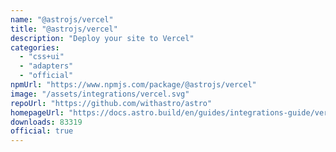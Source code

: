 ```yaml
---
name: "@astrojs/vercel"
title: "@astrojs/vercel"
description: "Deploy your site to Vercel"
categories:
  - "css+ui"
  - "adapters"
  - "official"
npmUrl: "https://www.npmjs.com/package/@astrojs/vercel"
image: "/assets/integrations/vercel.svg"
repoUrl: "https://github.com/withastro/astro"
homepageUrl: "https://docs.astro.build/en/guides/integrations-guide/vercel/"
downloads: 83319
official: true
---
```

